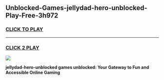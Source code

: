 
## Unblocked-Games-jellydad-hero-unblocked-Play-Free-3h972
<h3>
<a href="https://premium76.site?title=jellydad-hero-unblocked&ref=10A">CLICK TO PLAY</a></h3>
<hr>

<h3>
<a href="https://premium76.site?title=jellydad-hero-unblocked&ref=10A">CLICK 2 PLAY</a>
  
</h3>

<a href="https://premium76.site?title=jellydad-hero-unblocked&ref=10A"><img src="https://clearcache.store/games.png"></a>


**jellydad-hero-unblocked games unblocked: Your Gateway to Fun and Accessible Online Gaming**
